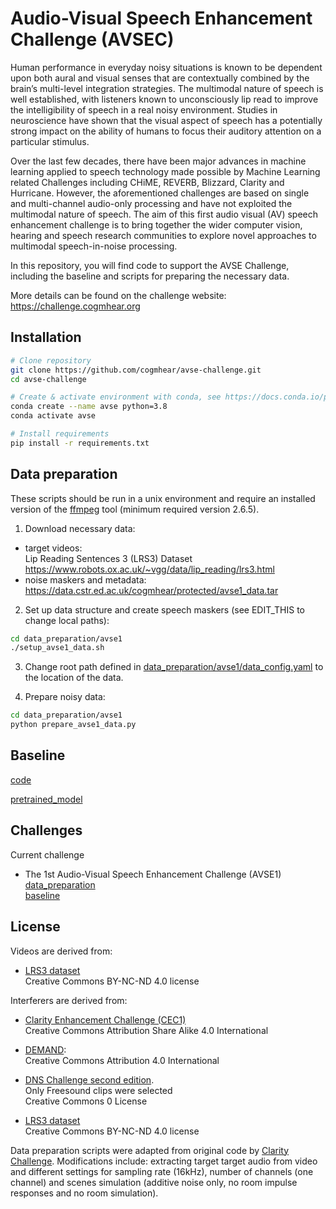 # Audio-Visual Speech Enhancement Challenge (AVSEC)

Human performance in everyday noisy situations is known to be dependent upon both aural and visual senses that are contextually combined by the brain’s multi-level integration strategies. The multimodal nature of speech is well established, with listeners known to unconsciously lip read to improve the intelligibility of speech in a real noisy environment. Studies in neuroscience have shown that the visual aspect of speech has a potentially strong impact on the ability of humans to focus their auditory attention on a particular stimulus.

Over the last few decades, there have been major advances in machine learning applied to speech technology made possible by Machine Learning related Challenges including CHiME, REVERB, Blizzard, Clarity and Hurricane. However, the aforementioned challenges are based on single and multi-channel audio-only processing and have not exploited the multimodal nature of speech. The aim of this first audio visual (AV) speech enhancement challenge is to bring together the wider computer vision, hearing and speech research communities to explore novel approaches to multimodal speech-in-noise processing.

In this repository, you will find code to support the AVSE Challenge, including the baseline and scripts for preparing the necessary data.

More details can be found on the challenge website:
https://challenge.cogmhear.org

## Installation

```bash
# Clone repository
git clone https://github.com/cogmhear/avse-challenge.git
cd avse-challenge

# Create & activate environment with conda, see https://docs.conda.io/projects/conda/en/latest/user-guide/install/index.html
conda create --name avse python=3.8
conda activate avse

# Install requirements
pip install -r requirements.txt
```

## Data preparation

These scripts should be run in a unix environment and require an installed version of the [ffmpeg](https://www.ffmpeg.org) tool (minimum required version 2.6.5).

1) Download necessary data:
- target videos:  
Lip Reading Sentences 3 (LRS3) Dataset  
https://www.robots.ox.ac.uk/~vgg/data/lip_reading/lrs3.html
- noise maskers and metadata:  
https://data.cstr.ed.ac.uk/cogmhear/protected/avse1_data.tar

2) Set up data structure and create speech maskers (see EDIT_THIS to change local paths):
```bash
cd data_preparation/avse1
./setup_avse1_data.sh 
```

3) Change root path defined in [data_preparation/avse1/data_config.yaml](data_preparation/avse1/data_config.yaml) to the location of the data.

4) Prepare noisy data:
```bash
cd data_preparation/avse1
python prepare_avse1_data.py 
```

## Baseline

[code](./baseline/avse1/)

[pretrained_model](https://drive.google.com/file/d/1Jds9Bs51DKsiJD3D1zqSISR-w4elaMrp/view?usp=sharing)


## Challenges

Current challenge

- The 1st Audio-Visual Speech Enhancement Challenge (AVSE1)  
[data_preparation](./data_preparation/avse1/)  
[baseline](./baseline/avse1/)  

## License

Videos are derived from:
- [LRS3 dataset](https://www.robots.ox.ac.uk/~vgg/data/lip_reading/lrs3.html)  
Creative Commons BY-NC-ND 4.0 license

Interferers are derived from:
- [Clarity Enhancement Challenge (CEC1)](https://github.com/claritychallenge/clarity/tree/main/recipes/cec1)  
Creative Commons Attribution Share Alike 4.0 International

- [DEMAND](https://zenodo.org/record/1227121#.YpZHLRPMLPY):  
Creative Commons Attribution 4.0 International

- [DNS Challenge second edition](https://github.com/microsoft/DNS-Challenge).  
Only Freesound clips were selected   
Creative Commons 0 License

- [LRS3 dataset](https://www.robots.ox.ac.uk/~vgg/data/lip_reading/lrs3.html)  
Creative Commons BY-NC-ND 4.0 license

Data preparation scripts were adapted from original code by [Clarity Challenge](https://github.com/claritychallenge/clarity). Modifications include: extracting target target audio from video and different settings for sampling rate (16kHz), number of channels (one channel) and scenes simulation (additive noise only, no room impulse responses and no room simulation).


